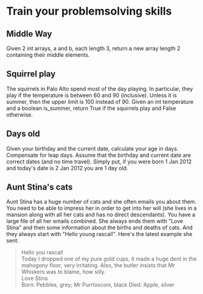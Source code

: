 Train your problemsolving skills
==============================

Middle Way
---------
Given 2 int arrays, a and b, each length 3, return a new array length 2 containing their middle elements. 

Squirrel play
-------------
The squirrels in Palo Alto spend most of the day playing. In particular, they play if the temperature is between 60 and 90 (inclusive). Unless it is summer, then the upper limit is 100 instead of 90. Given an int temperature and a boolean is_summer, return True if the squirrels play and False otherwise. 

Days old
--------
Given your birthday and the current date, calculate your age in days. Compensate for leap days. Assume that the birthday and current date are correct dates (and no time travel). Simply put, if you were born 1 Jan 2012 and today's date is 2 Jan 2012 you are 1 day old.

Aunt Stina's cats
-----------------
Aunt Stina has a huge number of cats and she often emails you about them. You need to be able to impress her in order to get into her will (she lives in a mansion along with all her cats and has no direct descendants). You have a large file of all her emails combined. She always ends them with "Love Stina" and then some information about the births and deaths of cats. And they always start with "Hello young rascal!". Here's the latest example she sent:    

> Hello you rascal!    
> Today I dropped one of my pure gold cups, it made a huge dent in the mahogony floor, very irritating. Also, the butler insists that Mr Whiskers was to blame, how silly.     
> Love Stina    
> Born: Pebbles, grey; Mr Purrlosconi, black
> Died: Apple, silver